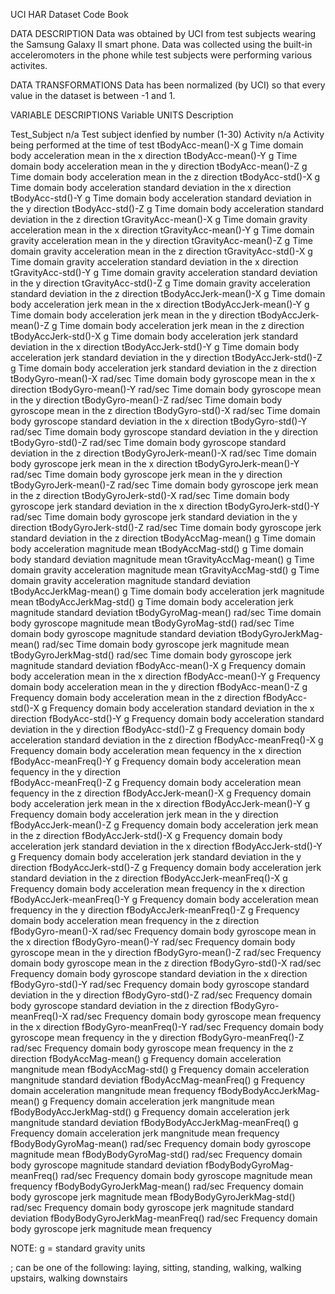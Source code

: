 UCI HAR Dataset Code Book


DATA DESCRIPTION
Data was obtained by UCI from test subjects wearing the Samsung Galaxy II smart phone. Data was collected using the built-in acceleromoters in the phone while test subjects were performing various activites. 


DATA TRANSFORMATIONS
Data has been normalized (by UCI) so that every value in the dataset is between -1 and 1. 


VARIABLE DESCRIPTIONS
Variable			UNITS	Description																		

Test_Subject			        n/a	Test subject idenfied by number (1-30) 
Activity			            n/a	Activity being performed at the time of test
tBodyAcc-mean()-X	      	g	Time domain body acceleration mean in the x direction
tBodyAcc-mean()-Y	      	g	Time domain body acceleration mean in the y direction
tBodyAcc-mean()-Z		      g	Time domain body acceleration mean in the z direction
tBodyAcc-std()-X		      g	Time domain body acceleration standard deviation in the x direction
tBodyAcc-std()-Y		      g	Time domain body acceleration standard deviation in the y direction
tBodyAcc-std()-Z		      g	Time domain body acceleration standard deviation in the z direction
tGravityAcc-mean()-X		g	Time domain gravity acceleration mean in the x direction
tGravityAcc-mean()-Y		g	Time domain gravity acceleration mean in the y direction
tGravityAcc-mean()-Z		g	Time domain gravity acceleration mean in the z direction
tGravityAcc-std()-X		g	Time domain gravity acceleration standard deviation in the x direction
tGravityAcc-std()-Y		g	Time domain gravity acceleration standard deviation in the y direction
tGravityAcc-std()-Z		g	Time domain gravity acceleration standard deviation in the z direction
tBodyAccJerk-mean()-X		g	Time domain body acceleration jerk mean in the x direction
tBodyAccJerk-mean()-Y		g	Time domain body acceleration jerk mean in the y direction
tBodyAccJerk-mean()-Z		g	Time domain body acceleration jerk mean in the z direction
tBodyAccJerk-std()-X		g	Time domain body acceleration jerk standard deviation in the x direction
tBodyAccJerk-std()-Y		g	Time domain body acceleration jerk standard deviation in the y direction
tBodyAccJerk-std()-Z		g	Time domain body acceleration jerk standard deviation in the z direction
tBodyGyro-mean()-X		rad/sec	Time domain body gyroscope mean in the x direction
tBodyGyro-mean()-Y		rad/sec	Time domain body gyroscope mean in the y direction
tBodyGyro-mean()-Z		rad/sec	Time domain body gyroscope mean in the z direction
tBodyGyro-std()-X		rad/sec	Time domain body gyroscope standard deviation in the x direction
tBodyGyro-std()-Y		rad/sec	Time domain body gyroscope standard deviation in the y direction
tBodyGyro-std()-Z		rad/sec	Time domain body gyroscope standard deviation in the z direction
tBodyGyroJerk-mean()-X		rad/sec	Time domain body gyroscope jerk mean in the x direction
tBodyGyroJerk-mean()-Y		rad/sec	Time domain body gyroscope jerk mean in the y direction
tBodyGyroJerk-mean()-Z		rad/sec	Time domain body gyroscope jerk mean in the z direction
tBodyGyroJerk-std()-X		rad/sec	Time domain body gyroscope jerk standard deviation in the x direction
tBodyGyroJerk-std()-Y		rad/sec	Time domain body gyroscope jerk standard deviation in the y direction
tBodyGyroJerk-std()-Z		rad/sec	Time domain body gyroscope jerk standard deviation in the z direction
tBodyAccMag-mean()		g	Time domain body acceleration magnitude mean
tBodyAccMag-std()		g	Time domain body standard deviation magnitude mean
tGravityAccMag-mean()		g	Time domain gravity acceleration magnitude mean
tGravityAccMag-std()		g	Time domain gravity acceleration magnitude standard deviation
tBodyAccJerkMag-mean()		g	Time domain body acceleration jerk magnitude mean
tBodyAccJerkMag-std()		g	Time domain body acceleration jerk magnitude standard deviation
tBodyGyroMag-mean()		rad/sec	Time domain body gyroscope magnitude mean
tBodyGyroMag-std()		rad/sec	Time domain body gyroscope magnitude standard deviation
tBodyGyroJerkMag-mean()		rad/sec	Time domain body gyroscope jerk magnitude mean
tBodyGyroJerkMag-std()		rad/sec	Time domain body gyroscope jerk magnitude standard deviation
fBodyAcc-mean()-X		g	Frequency domain body acceleration mean in the x direction
fBodyAcc-mean()-Y		g	Frequency domain body acceleration mean in the y direction
fBodyAcc-mean()-Z		g	Frequency domain body acceleration mean in the z direction
fBodyAcc-std()-X		g	Frequency domain body acceleration standard deviation in the x direction
fBodyAcc-std()-Y		g	Frequency domain body acceleration standard deviation in the y direction
fBodyAcc-std()-Z		g	Frequency domain body acceleration standard deviation in the z direction
fBodyAcc-meanFreq()-X		g	Frequency domain body acceleration mean fequency in the x direction 
fBodyAcc-meanFreq()-Y		g	Frequency domain body acceleration mean fequency in the y direction 	
fBodyAcc-meanFreq()-Z		g	Frequency domain body acceleration mean fequency in the z direction 
fBodyAccJerk-mean()-X		g	Frequency domain body acceleration jerk mean in the x direction
fBodyAccJerk-mean()-Y		g	Frequency domain body acceleration jerk mean in the y direction
fBodyAccJerk-mean()-Z		g	Frequency domain body acceleration jerk mean in the z direction
fBodyAccJerk-std()-X		g	Frequency domain body acceleration jerk standard deviation in the x direction
fBodyAccJerk-std()-Y		g	Frequency domain body acceleration jerk standard deviation in the y direction
fBodyAccJerk-std()-Z		g	Frequency domain body acceleration jerk standard deviation in the z direction
fBodyAccJerk-meanFreq()-X	g	Frequency domain body acceleration mean frequency in the x direction
fBodyAccJerk-meanFreq()-Y	g	Frequency domain body acceleration mean frequency in the y direction
fBodyAccJerk-meanFreq()-Z	g	Frequency domain body acceleration mean frequency in the z direction	
fBodyGyro-mean()-X		rad/sec	Frequency domain body gyroscope mean in the x direction
fBodyGyro-mean()-Y		rad/sec	Frequency domain body gyroscope mean in the y direction
fBodyGyro-mean()-Z		rad/sec	Frequency domain body gyroscope mean in the z direction
fBodyGyro-std()-X		rad/sec	Frequency domain body gyroscope standard deviation in the x direction
fBodyGyro-std()-Y		rad/sec	Frequency domain body gyroscope standard deviation in the y direction
fBodyGyro-std()-Z		rad/sec	Frequency domain body gyroscope standard deviation in the z direction
fBodyGyro-meanFreq()-X		rad/sec	Frequency domain body gyroscope mean frequency in the x direction
fBodyGyro-meanFreq()-Y		rad/sec	Frequency domain body gyroscope mean frequency in the y direction
fBodyGyro-meanFreq()-Z		rad/sec	Frequency domain body gyroscope mean frequency in the z direction
fBodyAccMag-mean()		g	Frequency domain acceleration mangnitude mean
fBodyAccMag-std()		g	Frequency domain acceleration mangnitude standard deviation
fBodyAccMag-meanFreq()		g	Frequency domain acceleration mangnitude mean frequency
fBodyBodyAccJerkMag-mean()	g	Frequency domain acceleration jerk mangnitude mean
fBodyBodyAccJerkMag-std()	g	Frequency domain acceleration jerk mangnitude standard deviation
fBodyBodyAccJerkMag-meanFreq()	g	Frequency domain acceleration jerk mangnitude mean frequency
fBodyBodyGyroMag-mean()		rad/sec	Frequency domain body gyroscope magnitude mean
fBodyBodyGyroMag-std()		rad/sec	Frequency domain body gyroscope magnitude standard deviation
fBodyBodyGyroMag-meanFreq()	rad/sec	Frequency domain body gyroscope magnitude mean frequency
fBodyBodyGyroJerkMag-mean()	rad/sec	Frequency domain body gyroscope jerk magnitude mean
fBodyBodyGyroJerkMag-std()	rad/sec	Frequency domain body gyroscope jerk magnitude standard deviation
fBodyBodyGyroJerkMag-meanFreq()	rad/sec	Frequency domain body gyroscope jerk magnitude mean frequency

NOTE: g = standard gravity units

; can be one of the following: laying, sitting, standing, walking, walking upstairs, walking downstairs  
